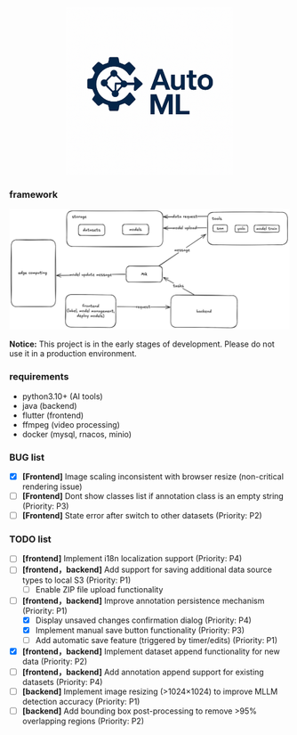 ﻿<div align="center">
  <img src="./readme/icon_with_text.png" width="300" height="300">
</div>

### framework

![image](./readme/image.png)

**Notice:** This project is in the early stages of development. Please do not use it in a production environment.

### requirements

* python3.10+ (AI tools)
* java (backend)
* flutter (frontend)
* ffmpeg (video processing)
* docker (mysql, rnacos, minio)


### BUG list
* [x] **[Frontend]** Image scaling inconsistent with browser resize (non-critical rendering issue)
* [ ] **[Frontend]** Dont show classes list if annotation class is an empty string (Priority: P3)
* [ ] **[Frontend]** State error after switch to other datasets (Priority: P2)

### TODO list
* [ ] **[frontend]** Implement i18n localization support (Priority: P4)
* [ ] **[frontend，backend]**  Add support for saving additional data source types to local S3 (Priority: P1)
    * [ ] Enable ZIP file upload functionality
* [ ] **[frontend，backend]** Improve annotation persistence mechanism (Priority: P1)
    * [x] Display unsaved changes confirmation dialog (Priority: P4)
    * [x] Implement manual save button functionality (Priority: P3)
    * [ ] Add automatic save feature (triggered by timer/edits) (Priority: P1)
* [x] **[frontend，backend]** Implement dataset append functionality for new data (Priority: P2)
* [ ] **[frontend，backend]** Add annotation append support for existing datasets (Priority: P4)
* [ ] **[backend]** Implement image resizing (>1024×1024) to improve MLLM detection accuracy (Priority: P1)
* [ ] **[backend]** Add bounding box post-processing to remove >95% overlapping regions (Priority: P2)
